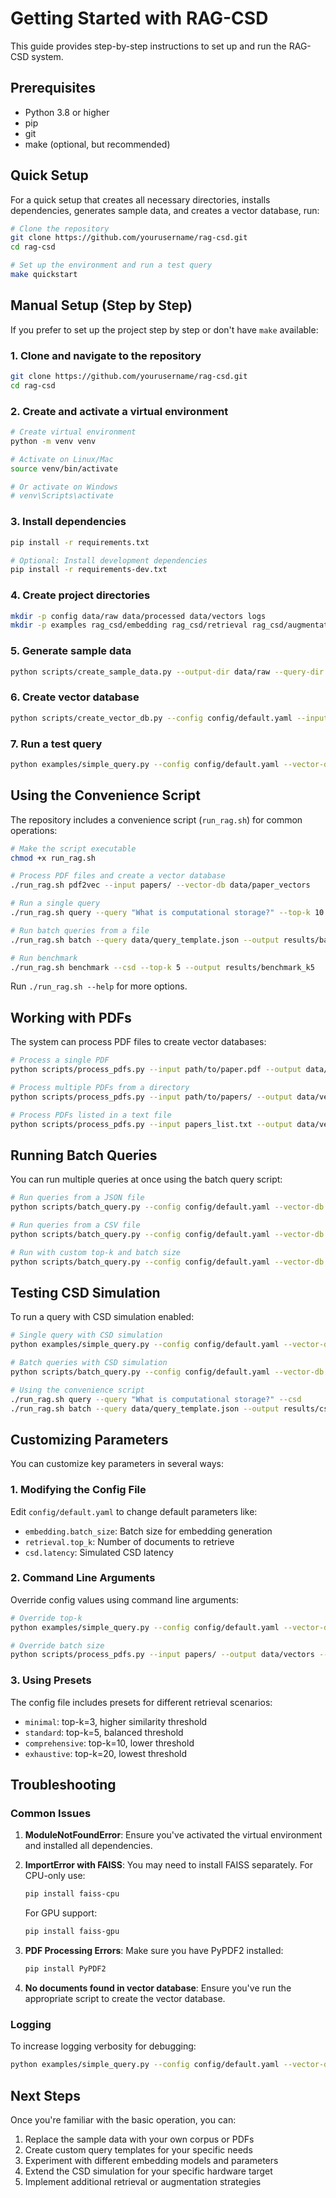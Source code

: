 # Getting Started with RAG-CSD

This guide provides step-by-step instructions to set up and run the RAG-CSD system.

## Prerequisites

- Python 3.8 or higher
- pip
- git
- make (optional, but recommended)

## Quick Setup

For a quick setup that creates all necessary directories, installs dependencies, generates sample data, and creates a vector database, run:

```bash
# Clone the repository
git clone https://github.com/yourusername/rag-csd.git
cd rag-csd

# Set up the environment and run a test query
make quickstart
```

## Manual Setup (Step by Step)

If you prefer to set up the project step by step or don't have `make` available:

### 1. Clone and navigate to the repository

```bash
git clone https://github.com/yourusername/rag-csd.git
cd rag-csd
```

### 2. Create and activate a virtual environment

```bash
# Create virtual environment
python -m venv venv

# Activate on Linux/Mac
source venv/bin/activate

# Or activate on Windows
# venv\Scripts\activate
```

### 3. Install dependencies

```bash
pip install -r requirements.txt

# Optional: Install development dependencies
pip install -r requirements-dev.txt
```

### 4. Create project directories

```bash
mkdir -p config data/raw data/processed data/vectors logs
mkdir -p examples rag_csd/embedding rag_csd/retrieval rag_csd/augmentation rag_csd/csd rag_csd/utils
```

### 5. Generate sample data

```bash
python scripts/create_sample_data.py --output-dir data/raw --query-dir data
```

### 6. Create vector database

```bash
python scripts/create_vector_db.py --config config/default.yaml --input data/raw --output data/vectors
```

### 7. Run a test query

```bash
python examples/simple_query.py --config config/default.yaml --vector-db data/vectors --query "What is computational storage and how does it work?"
```

## Using the Convenience Script

The repository includes a convenience script (`run_rag.sh`) for common operations:

```bash
# Make the script executable
chmod +x run_rag.sh

# Process PDF files and create a vector database
./run_rag.sh pdf2vec --input papers/ --vector-db data/paper_vectors

# Run a single query
./run_rag.sh query --query "What is computational storage?" --top-k 10

# Run batch queries from a file
./run_rag.sh batch --query data/query_template.json --output results/batch1

# Run benchmark
./run_rag.sh benchmark --csd --top-k 5 --output results/benchmark_k5
```

Run `./run_rag.sh --help` for more options.

## Working with PDFs

The system can process PDF files to create vector databases:

```bash
# Process a single PDF
python scripts/process_pdfs.py --input path/to/paper.pdf --output data/vectors --config config/default.yaml

# Process multiple PDFs from a directory
python scripts/process_pdfs.py --input path/to/papers/ --output data/vectors --config config/default.yaml

# Process PDFs listed in a text file
python scripts/process_pdfs.py --input papers_list.txt --output data/vectors --config config/default.yaml
```

## Running Batch Queries

You can run multiple queries at once using the batch query script:

```bash
# Run queries from a JSON file
python scripts/batch_query.py --config config/default.yaml --vector-db data/vectors --queries data/query_template.json --output results/batch_results.json

# Run queries from a CSV file
python scripts/batch_query.py --config config/default.yaml --vector-db data/vectors --queries data/query_template.csv --output results/batch_results.json

# Run with custom top-k and batch size
python scripts/batch_query.py --config config/default.yaml --vector-db data/vectors --queries data/query_template.json --output results/batch_results.json --top-k 10 --batch-size 64
```

## Testing CSD Simulation

To run a query with CSD simulation enabled:

```bash
# Single query with CSD simulation
python examples/simple_query.py --config config/default.yaml --vector-db data/vectors --query "What is computational storage?" --use-csd

# Batch queries with CSD simulation
python scripts/batch_query.py --config config/default.yaml --vector-db data/vectors --queries data/query_template.json --output results/csd_results.json --use-csd

# Using the convenience script
./run_rag.sh query --query "What is computational storage?" --csd
./run_rag.sh batch --query data/query_template.json --output results/csd_batch --csd
```

## Customizing Parameters

You can customize key parameters in several ways:

### 1. Modifying the Config File

Edit `config/default.yaml` to change default parameters like:
- `embedding.batch_size`: Batch size for embedding generation
- `retrieval.top_k`: Number of documents to retrieve
- `csd.latency`: Simulated CSD latency

### 2. Command Line Arguments

Override config values using command line arguments:

```bash
# Override top-k
python examples/simple_query.py --config config/default.yaml --vector-db data/vectors --query "YOUR QUERY" --top-k 10

# Override batch size
python scripts/process_pdfs.py --input papers/ --output data/vectors --config config/default.yaml --batch-size 64
```

### 3. Using Presets

The config file includes presets for different retrieval scenarios:
- `minimal`: top-k=3, higher similarity threshold
- `standard`: top-k=5, balanced threshold
- `comprehensive`: top-k=10, lower threshold
- `exhaustive`: top-k=20, lowest threshold

## Troubleshooting

### Common Issues

1. **ModuleNotFoundError**: Ensure you've activated the virtual environment and installed all dependencies.

2. **ImportError with FAISS**: You may need to install FAISS separately. For CPU-only use:
   ```bash
   pip install faiss-cpu
   ```
   For GPU support:
   ```bash
   pip install faiss-gpu
   ```

3. **PDF Processing Errors**: Make sure you have PyPDF2 installed:
   ```bash
   pip install PyPDF2
   ```

4. **No documents found in vector database**: Ensure you've run the appropriate script to create the vector database.

### Logging

To increase logging verbosity for debugging:

```bash
python examples/simple_query.py --config config/default.yaml --vector-db data/vectors --query "YOUR QUERY HERE" --log-level DEBUG
```

## Next Steps

Once you're familiar with the basic operation, you can:

1. Replace the sample data with your own corpus or PDFs
2. Create custom query templates for your specific needs
3. Experiment with different embedding models and parameters
4. Extend the CSD simulation for your specific hardware target
5. Implement additional retrieval or augmentation strategies